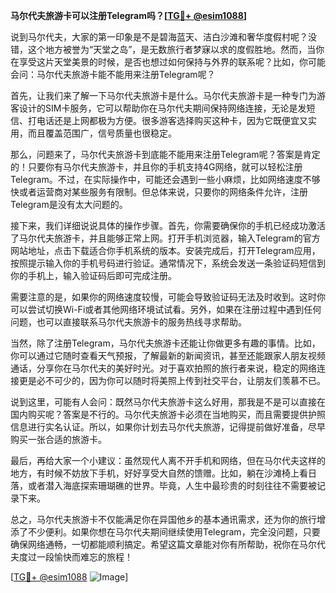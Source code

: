 **马尔代夫旅游卡可以注册Telegram吗？[[TG💪+ @esim1088](https://t.me/s/esim1088)]**

说到马尔代夫，大家的第一印象是不是碧海蓝天、洁白沙滩和奢华度假村呢？没错，这个地方被誉为“天堂之岛”，是无数旅行者梦寐以求的度假胜地。然而，当你在享受这片天堂美景的时候，是否也想过如何保持与外界的联系呢？比如，你可能会问：马尔代夫旅游卡能不能用来注册Telegram呢？

首先，让我们来了解一下马尔代夫旅游卡是什么。马尔代夫旅游卡是一种专门为游客设计的SIM卡服务，它可以帮助你在马尔代夫期间保持网络连接，无论是发短信、打电话还是上网都极为方便。很多游客选择购买这种卡，因为它既便宜又实用，而且覆盖范围广，信号质量也很稳定。

那么，问题来了，马尔代夫旅游卡到底能不能用来注册Telegram呢？答案是肯定的！只要你有马尔代夫旅游卡，并且你的手机支持4G网络，就可以轻松注册Telegram。不过，在实际操作中，可能还会遇到一些小麻烦，比如网络速度不够快或者运营商对某些服务有限制。但总体来说，只要你的网络条件允许，注册Telegram是没有太大问题的。

接下来，我们详细说说具体的操作步骤。首先，你需要确保你的手机已经成功激活了马尔代夫旅游卡，并且能够正常上网。打开手机浏览器，输入Telegram的官方网站地址，点击下载适合你手机系统的版本。安装完成后，打开Telegram应用，按照提示输入你的手机号码进行验证。通常情况下，系统会发送一条验证码短信到你的手机上，输入验证码后即可完成注册。

需要注意的是，如果你的网络速度较慢，可能会导致验证码无法及时收到。这时你可以尝试切换Wi-Fi或者其他网络环境试试看。另外，如果在注册过程中遇到任何问题，也可以直接联系马尔代夫旅游卡的服务热线寻求帮助。

当然，除了注册Telegram，马尔代夫旅游卡还能让你做更多有趣的事情。比如，你可以通过它随时查看天气预报，了解最新的新闻资讯，甚至还能跟家人朋友视频通话，分享你在马尔代夫的美好时光。对于喜欢拍照的旅行者来说，稳定的网络连接更是必不可少的，因为你可以随时将美照上传到社交平台，让朋友们羡慕不已。

说到这里，可能有人会问：既然马尔代夫旅游卡这么好用，那我是不是可以直接在国内购买呢？答案是不行的。马尔代夫旅游卡必须在当地购买，而且需要提供护照信息进行实名认证。所以，如果你计划去马尔代夫旅游，记得提前做好准备，尽早购买一张合适的旅游卡。

最后，再给大家一个小建议：虽然现代人离不开手机和网络，但在马尔代夫这样的地方，有时候不妨放下手机，好好享受大自然的馈赠。比如，躺在沙滩椅上看日落，或者潜入海底探索珊瑚礁的世界。毕竟，人生中最珍贵的时刻往往不需要被记录下来。

总之，马尔代夫旅游卡不仅能满足你在异国他乡的基本通讯需求，还为你的旅行增添了不少便利。如果你想在马尔代夫期间继续使用Telegram，完全没问题，只要确保网络通畅，一切都能顺利搞定。希望这篇文章能对你有所帮助，祝你在马尔代夫度过一段愉快而难忘的旅程！

[[TG💪+ @esim1088](https://t.me/s/esim1088) ![Image](https://i.postimg.cc/4NQfJmqS/Snipaste-2025-05-13-00-14-12.png)]